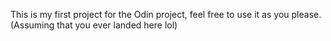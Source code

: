 This is my first project for the Odin project, feel free to use it as you please.
(Assuming that you ever landed here lol)